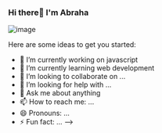 ### Hi there👋  I'm Abraha
![image](https://user-images.githubusercontent.com/75738563/177790717-fd93d05b-0756-4f45-8933-221f97df6fb3.png)



Here are some ideas to get you started:

- 🔭 I’m currently working on javascript
- 🌱 I’m currently learning web development
- 👯 I’m looking to collaborate on ...
- 🤔 I’m looking for help with ...
- 💬 Ask me about anything
- 📫 How to reach me: ...
- 😄 Pronouns: ...
- ⚡ Fun fact: ...
-->
